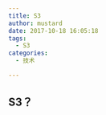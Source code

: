 ```yaml
---
title: S3
author: mustard
date: 2017-10-18 16:05:18
tags:
  - S3
categories:
  - 技术

---
```


## S3？

